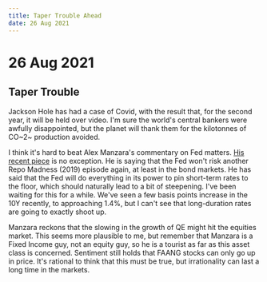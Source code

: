 ```yaml
---
title: Taper Trouble Ahead
date: 26 Aug 2021
---
```


# 26 Aug 2021

## Taper Trouble

Jackson Hole has had a case of Covid, with the result that, for the second year, it will be held over video.
I'm sure the world's central bankers were awfully disappointed, but the planet will thank them for the kilotonnes of CO~2~ production avoided.

I think it's hard to beat Alex Manzara's commentary on Fed matters. 
[His recent piece](https://www.chartpoint.com/taper-groundwork-is-set/) is no exception.
He is saying that the Fed won't risk another Repo Madness (2019) episode again, at least in the bond markets.
He has said that the Fed will do everything in its power to pin short-term rates to the floor, which should naturally lead to a bit of steepening.
I've been waiting for this for a while. 
We've seen a few basis points increase in the 10Y recently, to approaching 1.4%, but I can't see that long-duration rates are going to exactly shoot up.

Manzara reckons that the slowing in the growth of QE might hit the equities market.
This seems more plausible to me, but remember that Manzara is a Fixed Income guy, not an equity guy, so he is a tourist as far as this asset class is concerned.
Sentiment still holds that FAANG stocks can only go up in price.
It's rational to think that this must be true, but irrationality can last a long time in the markets.
